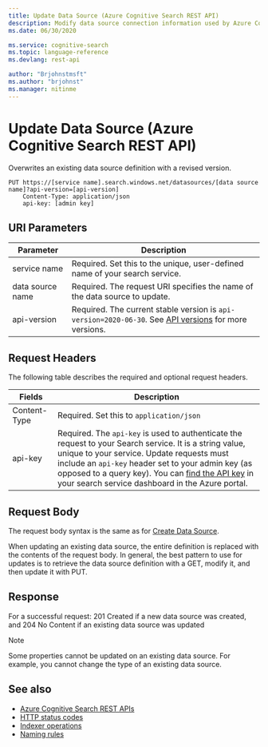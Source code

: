 ```yaml
---
title: Update Data Source (Azure Cognitive Search REST API)
description: Modify data source connection information used by Azure Cognitive Search indexers when crawling external data sources for searchable content.
ms.date: 06/30/2020

ms.service: cognitive-search
ms.topic: language-reference
ms.devlang: rest-api

author: "Brjohnstmsft"
ms.author: "brjohnst"
ms.manager: nitinme
---
```

# Update Data Source (Azure Cognitive Search REST API)

Overwrites an existing data source definition with a revised version.

```http
PUT https://[service name].search.windows.net/datasources/[data source name]?api-version=[api-version]  
    Content-Type: application/json  
    api-key: [admin key]  
```  

## URI Parameters

| Parameter	  | Description  | 
|-------------|--------------|
| service name | Required. Set this to the unique, user-defined name of your search service. |
| data source name  | Required. The request URI specifies the name of the data source to update.   |
| api-version | Required. The current stable version is `api-version=2020-06-30`. See [API versions](search-service-api-versions.md) for more versions. |


## Request Headers 
 The following table describes the required and optional request headers.  

|Fields              |Description      |  
|--------------------|-----------------|  
|Content-Type|Required. Set this to `application/json`|  
|api-key|Required. The `api-key` is used to authenticate the request to your Search service. It is a string value, unique to your service. Update requests must include an `api-key` header set to your admin key (as opposed to a query key). You can [find the API key](/azure/search/search-security-api-keys#find-existing-keys) in your search service dashboard in the Azure portal.|   

## Request Body
The request body syntax is the same as for [Create Data Source](create-data-source.md).  

When updating an existing data source, the entire definition is replaced with the contents of the request body. In general, the best pattern to use for updates is to retrieve the data source definition with a GET, modify it, and then update it with PUT.  

## Response  
 For a successful request: 201 Created if a new data source was created, and 204 No Content if an existing data source was updated  

> [!NOTE]  
>  Some properties cannot be updated on an existing data source. For example, you cannot change the type of an existing data source.  

## See also  

+ [Azure Cognitive Search REST APIs](index.md)   
+ [HTTP status codes](http-status-codes.md)   
+ [Indexer operations](indexer-operations.md)   
+ [Naming rules](naming-rules.md)  
